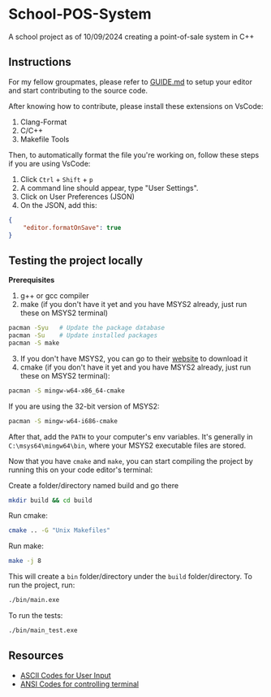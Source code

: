 # School-POS-System
A school project as of 10/09/2024 creating a point-of-sale system in C++

## Instructions

For my fellow groupmates, please refer to [GUIDE.md](GUIDE.md) to setup your editor and start contributing to the source code.

After knowing how to contribute, please install these extensions on VsCode:

1. Clang-Format
2. C/C++
3. Makefile Tools

Then, to automatically format the file you're working on, follow these steps if you are using VsCode:

1. Click `Ctrl` + `Shift` + `p`
2. A command line should appear, type "User Settings".
3. Click on User Preferences (JSON)
4. On the JSON, add this:

```json
{
    "editor.formatOnSave": true
}
```

## Testing the project locally

**Prerequisites**
1. g++ or gcc compiler
2. make (if you don't have it yet and you have MSYS2 already, just run these on MSYS2 terminal)
```bash
pacman -Syu   # Update the package database
pacman -Su    # Update installed packages
pacman -S make
```
3. If you don't have MSYS2, you can go to their [website](https://www.msys2.org/) to download it
4. cmake (if you don't have it yet and you have MSYS2 already, just run these on MSYS2 terminal):

```bash
pacman -S mingw-w64-x86_64-cmake
```

If you are using the 32-bit version of MSYS2:
```bash
pacman -S mingw-w64-i686-cmake
```

After that, add the `PATH` to your computer's env variables. It's generally in `C:\msys64\mingw64\bin`, where your
MSYS2 executable files are stored.

Now that you have `cmake` and `make`, you can start compiling the project by running this on your code editor's terminal:

Create a folder/directory named build and go there
```bash
mkdir build && cd build
```

Run cmake:
```bash
cmake .. -G "Unix Makefiles"
```

Run make:
```bash
make -j 8
```

This will create a `bin` folder/directory under the `build` folder/directory. To run the project, run:

```bash
./bin/main.exe
```

To run the tests:

```bash
./bin/main_test.exe
```

## Resources

- [ASCII Codes for User Input](https://www.ascii-code.com/)
- [ANSI Codes for controlling terminal](https://en.wikipedia.org/wiki/ANSI_escape_code)
